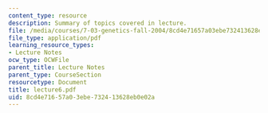 ```yaml
---
content_type: resource
description: Summary of topics covered in lecture.
file: /media/courses/7-03-genetics-fall-2004/8cd4e71657a03ebe732413628eb0e02a_lecture6.pdf
file_type: application/pdf
learning_resource_types:
- Lecture Notes
ocw_type: OCWFile
parent_title: Lecture Notes
parent_type: CourseSection
resourcetype: Document
title: lecture6.pdf
uid: 8cd4e716-57a0-3ebe-7324-13628eb0e02a
---
```

